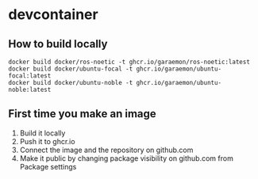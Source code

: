 # devcontainer

## How to build locally
```
docker build docker/ros-noetic -t ghcr.io/garaemon/ros-noetic:latest
docker build docker/ubuntu-focal -t ghcr.io/garaemon/ubuntu-focal:latest
docker build docker/ubuntu-noble -t ghcr.io/garaemon/ubuntu-noble:latest
```
## First time you make an image

1. Build it locally
2. Push it to ghcr.io
3. Connect the image and the repository on github.com
4. Make it public by changing package visibility on github.com from Package settings
